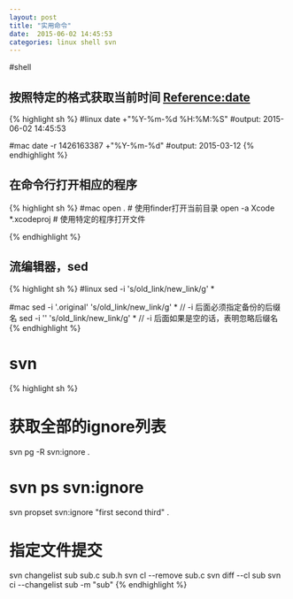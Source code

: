 ```yaml
---
layout: post
title: "实用命令"
date:  2015-06-02 14:45:53
categories: linux shell svn
---
```


#shell

## 按照特定的格式获取当前时间 [Reference:date](http://man7.org/linux/man-pages/man1/date.1.html)
{% highlight sh %}
#linux
date +"%Y-%m-%d %H:%M:%S"
#output: 2015-06-02 14:45:53

#mac
date -r 1426163387 +"%Y-%m-%d"
#output: 2015-03-12
{% endhighlight %}


## 在命令行打开相应的程序
{% highlight sh %}
#mac
open .  # 使用finder打开当前目录
open -a Xcode *.xcodeproj # 使用特定的程序打开文件

{% endhighlight %}


## 流编辑器，sed
{% highlight sh %}
#linux
sed -i 's/old_link/new_link/g' *

#mac
sed -i '.original' 's/old_link/new_link/g' * 	// -i 后面必须指定备份的后缀名
sed -i '' 's/old_link/new_link/g' *				// -i 后面如果是空的话，表明忽略后缀名
{% endhighlight %}

# svn

{% highlight sh %}
# 获取全部的ignore列表
svn pg -R svn:ignore .

# svn ps svn:ignore
svn propset svn:ignore "first
 second
 third" .

# 指定文件提交
svn changelist sub sub.c sub.h
svn cl --remove sub.c
svn diff --cl sub
svn ci --changelist sub -m "sub"
{% endhighlight %}